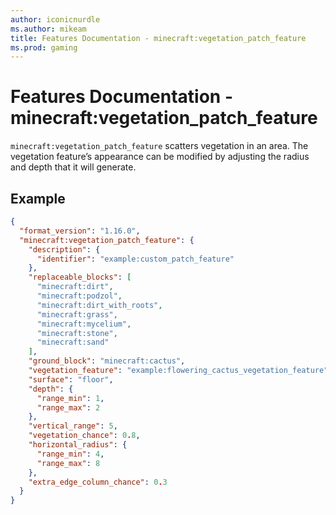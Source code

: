 ```yaml
---
author: iconicnurdle
ms.author: mikeam
title: Features Documentation - minecraft:vegetation_patch_feature 
ms.prod: gaming
---
```


# Features Documentation - minecraft:vegetation_patch_feature 

`minecraft:vegetation_patch_feature` scatters vegetation in an area. The vegetation feature’s appearance can be modified by adjusting the radius and depth that it will generate. 

## Example

```json
{
  "format_version": "1.16.0",
  "minecraft:vegetation_patch_feature": {
    "description": {
      "identifier": "example:custom_patch_feature"
    },
    "replaceable_blocks": [
      "minecraft:dirt",
      "minecraft:podzol",
      "minecraft:dirt_with_roots",
      "minecraft:grass",
      "minecraft:mycelium",
      "minecraft:stone",
      "minecraft:sand"
    ],
    "ground_block": "minecraft:cactus",
    "vegetation_feature": "example:flowering_cactus_vegetation_feature",
    "surface": "floor",
    "depth": {
      "range_min": 1,
      "range_max": 2
    },
    "vertical_range": 5,
    "vegetation_chance": 0.8,
    "horizontal_radius": {
      "range_min": 4,
      "range_max": 8
    },
    "extra_edge_column_chance": 0.3
  }
}
```

